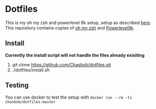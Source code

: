 # Dotfiles

This is my oh my zsh and powerlevel 9k setup, setup as described [here](https://www.atlassian.com/git/tutorials/dotfiles).\
This repository contains copies of [oh my zsh](https://github.com/robbyrussell/oh-my-zsh) and [Powerlevel9k](https://github.com/bhilburn/powerlevel9k).

## Install

**Currently the install script will not handle the files already exisiting**

1. git clone https://github.com/Chasbob/dotfiles.git
2. ./dotfiles/install.sh

## Testing

You can use docker to test the setup with `docker run --rm -ti chasbob/dotfiles:master`